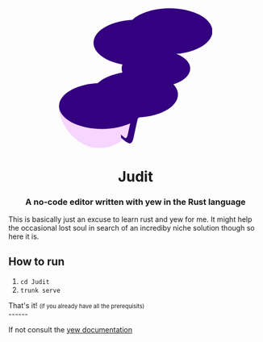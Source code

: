 <div align="center"><svg
   version="1.1"
   id="svg1462"
   xml:space="preserve"
   width="304.54352"
   height="277.41141"
   xmlns:inkscape="http://www.inkscape.org/namespaces/inkscape"
   xmlns:sodipodi="http://sodipodi.sourceforge.net/DTD/sodipodi-0.dtd"
   xmlns="http://www.w3.org/2000/svg"
   xmlns:svg="http://www.w3.org/2000/svg"><defs
     id="defs1466" /><g
     id="g1468"
     transform="matrix(3.7795276,0,0,3.7795276,-115.03909,-163.85369)"><path
       id="path466"
       style="fill:#f6d5ff;stroke-width:0.264583"
       d="m 72.980911,94.301477 c 1.926301,7.189053 -7.517257,22.528313 -21.23723,22.449613 -13.719973,-0.0787 -22.162363,-15.1672 -21.237231,-22.449613 0.925132,-7.282412 9.508235,-10.70311 21.237231,-10.70311 11.728995,0 19.707306,4.993358 21.23723,10.70311 z"
       sodipodi:nodetypes="szzss" /><ellipse
       style="fill:#330080;stroke-width:0.264583"
       id="path111"
       cx="53.009979"
       cy="94.65332"
       rx="22.513121"
       ry="12.063493" /><ellipse
       style="fill:#330080;stroke-width:0.264583"
       id="path111-3"
       cx="70.404724"
       cy="88.621117"
       rx="22.513121"
       ry="12.063493" /><ellipse
       style="fill:#330080;stroke-width:0.211461"
       id="path111-3-6"
       cx="81.353722"
       cy="74.982239"
       rx="17.993055"
       ry="9.641448" /><g
       aria-label="J"
       transform="matrix(1.0231913,1.0143759,-0.15777548,0.82091814,-1.0841469,0.31137583)"
       id="text412"
       style="font-size:19.8519px;fill:#330080;stroke-width:1.65433"><path
         d="m 73.02555,28.938442 2.743816,-0.583295 -0.221905,13.743571 c -0.02876,1.781023 -0.32333,3.803975 -1.066477,4.69005 -0.736057,0.885285 -1.908675,1.417543 -3.517843,1.596745 l -0.818764,0.09118 -0.261843,-1.638216 0.958901,-0.118463 c 0.73233,-0.09047 1.027906,-0.08367 1.425782,-0.621826 0.397876,-0.538149 0.515767,-2.136476 0.536429,-3.416175 z"
         id="path1367"
         sodipodi:nodetypes="ccscsccsssc"
         style="stroke-width:1.74901" /></g><ellipse
       style="fill:#330080;stroke-width:0.264583"
       id="path111-9"
       cx="71.106697"
       cy="61.44865"
       rx="22.513121"
       ry="12.063493" /><ellipse
       style="fill:#330080;stroke-width:0.264583"
       id="path111-3-1"
       cx="88.501442"
       cy="55.416447"
       rx="22.513121"
       ry="12.063493" /></g></svg>
</div>


<h1 align="center">Judit</h1>

<h3 align="center">A no-code editor written with yew in the Rust language</h3>

<p>This is basically just an excuse to learn rust and yew for me. It might help the occasional lost soul in search of an incrediby niche solution though so here it is.</p>

<h2 style="font-weight: bold;">How to run</h2>
<ol>
    <li><code>cd Judit</code></li>
    <li><code>trunk serve</code></li>
</ol>
That's it! <span style="font-size: 80%; margin">(if you already have all the prerequisits)</span><br>
------
<p>If not consult the <a href="https://yew.rs/docs/0.19.0/getting-started/introduction">yew documentation</a></p>
